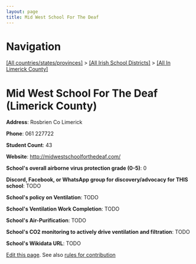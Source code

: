 ```yaml
---
layout: page
title: Mid West School For The Deaf
---
```

# Navigation

[[All countries/states/provinces]](../../..) > [[All Irish School Districts]](../..) > [[All In Limerick County]](..)

# Mid West School For The Deaf (Limerick County)

**Address**: Rosbrien Co Limerick

**Phone**: 061 227722

**Student Count**: 43

**Website**: <http://midwestschoolforthedeaf.com/>

**School's overall airborne virus protection grade (0-5)**: 0

**Discord, Facebook, or WhatsApp group for discovery/advocacy for THIS school**: TODO

**School's policy on Ventilation**: TODO

**School's Ventilation Work Completion**: TODO

**School's Air-Purification**: TODO

**School's CO2 monitoring to actively drive ventilation and filtration**: TODO

**School's Wikidata URL**: TODO


[Edit this page](https://github.com/ventilate-schools/Ireland/edit/main/./Limerick_County/Mid_West_School_For_The_Deaf.md). See also [rules for contribution](../../../contribution-rules/)